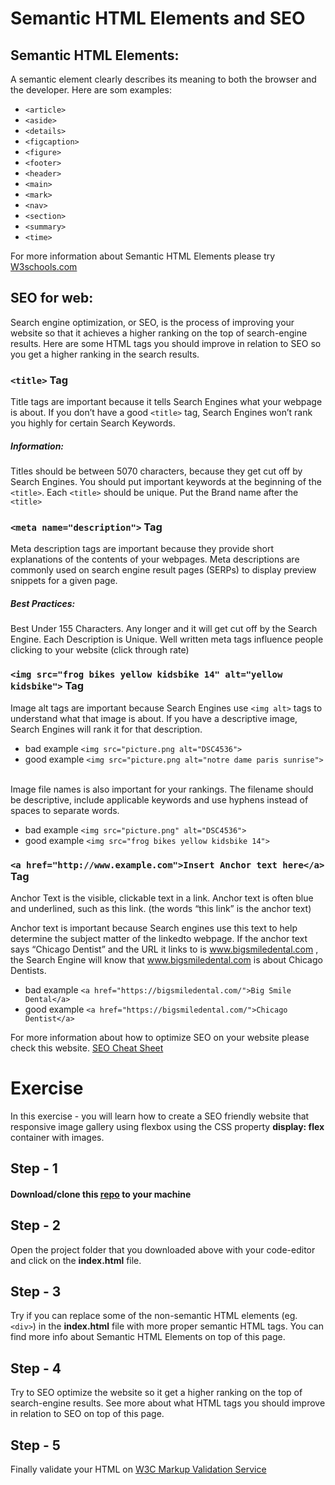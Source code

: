 # Semantic HTML Elements and SEO

## Semantic HTML Elements:

A semantic element clearly describes its meaning to both the browser and the developer. Here are som examples:

* `<article>`
* `<aside>`
* `<details>`
* `<figcaption>`
* `<figure>`
* `<footer>`
* `<header>`
* `<main>`
* `<mark>`
* `<nav>`
* `<section>`
* `<summary>`
* `<time>`

For more information about Semantic HTML Elements please try 
[W3schools.com](https://www.w3schools.com/html/html5_semantic_elements.asp)

## SEO for web:
Search engine optimization, or SEO, is the process of improving your website so that it achieves a higher ranking on the top of search-engine results. Here are some HTML tags you should improve in relation to SEO so you get a higher ranking in the search results. 

### `<title>` Tag <br>
Title tags are important because it tells Search Engines what your webpage is about. If you don’t have a good `<title>` tag, Search Engines won’t rank you highly for certain 
Search Keywords. <br>

##### Information: <br> 
Titles should be between 50­70 characters, because they get cut off by Search Engines. You should put important keywords at the beginning of the `<title>`. Each `<title>` should be unique. Put the Brand name after the `<title>` <br>

### `<meta name="description">` Tag <br>
Meta description tags are important because they ​provide short explanations of the contents of 
your webpages. Meta descriptions are commonly used on search engine result pages (SERPs) to 
display preview snippets for a given page. <br>

##### Best Practices: <br>
Best Under 155 Characters. Any longer and it will get cut off by the Search Engine. Each Description is Unique. Well written meta tags influence people clicking to your website (click through rate) <br>

### `<img src="frog bikes yellow kidsbike 14" alt="yellow kidsbike">` Tag <br>

Image alt tags are important because Search Engines use `<img alt>` tags to understand what that image is about. If you have a descriptive image, Search Engines will rank it for that description. <br>
* bad example `<img src="picture.png alt="DSC4536">` <br>
* good example  `<img src="picture.png alt="notre dame paris sunrise">` <br><br>

Image file names is also important for your rankings. The filename should be descriptive, include applicable keywords and use hyphens instead of spaces to separate words.
* bad example `<img src="picture.png" alt="DSC4536">` <br>
* good example  `<img src="frog bikes yellow kidsbike 14">` <br>


### `<a href="http://www.example.com">Insert Anchor text here</a>` Tag <br>

Anchor Text is the visible, clickable text in a link. Anchor text is often blue and underlined, such as 
this link​. (the words “this link” is the anchor text)  <br>

Anchor text is important because ​Search engines use this text to help determine the subject matter of the linked­to webpage. If the anchor text says “Chicago Dentist” and the URL it links to is ​www.bigsmiledental.com​ , the Search Engine will know that www.bigsmiledental.com​ is about Chicago Dentists. <br>
* bad example `<a href="https://bigsmiledental.com/">Big Smile Dental</a>` <br>
* good example  `<a href="https://bigsmiledental.com/">Chicago Dentist</a>` <br>

For more information about how to optimize SEO on your website please check this website.
[SEO Cheat Sheet](https://htmlcheatsheet.com/seo/)

# Exercise

In this exercise - you will learn how to create a SEO friendly website that responsive image gallery using flexbox using the CSS property **display: flex** container with images.

## Step - 1
#### Download/clone this [repo](https://github.com/muratkilic1978/semantic-html-and-seo-friendly) to your machine

## Step - 2
Open the project folder that you downloaded above with your code-editor and click on the **index.html** file. 

## Step - 3
Try if you can replace some of the non-semantic HTML elements (eg. `<div>`) in the **index.html** file with more proper semantic HTML tags. You can find more info about Semantic HTML Elements on top of this page. 

## Step - 4
Try to SEO optimize the website so it get a  higher ranking on the top of search-engine results. See more about what HTML tags you should improve in relation to SEO on top of this page. 

## Step - 5
Finally validate your HTML on [W3C Markup Validation Service](https://validator.w3.org/)